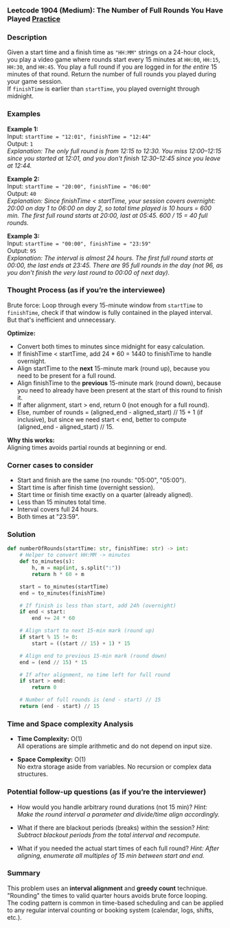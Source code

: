 ### Leetcode 1904 (Medium): The Number of Full Rounds You Have Played [Practice](https://leetcode.com/problems/the-number-of-full-rounds-you-have-played)

### Description  
Given a start time and a finish time as `"HH:MM"` strings on a 24-hour clock, you play a video game where rounds start every 15 minutes at `HH:00`, `HH:15`, `HH:30`, and `HH:45`. You play a full round if you are logged in for *the entire* 15 minutes of that round.
Return the number of full rounds you played during your game session.  
If `finishTime` is earlier than `startTime`, you played overnight through midnight.

### Examples  

**Example 1:**  
Input: `startTime = "12:01", finishTime = "12:44"`  
Output: `1`  
*Explanation: The only full round is from 12:15 to 12:30. You miss 12:00–12:15 since you started at 12:01, and you don't finish 12:30–12:45 since you leave at 12:44.*

**Example 2:**  
Input: `startTime = "20:00", finishTime = "06:00"`  
Output: `40`  
*Explanation: Since finishTime < startTime, your session covers overnight: 20:00 on day 1 to 06:00 on day 2, so total time played is 10 hours = 600 min. The first full round starts at 20:00, last at 05:45. 600 / 15 = 40 full rounds.*

**Example 3:**  
Input: `startTime = "00:00", finishTime = "23:59"`  
Output: `95`  
*Explanation: The interval is almost 24 hours. The first full round starts at 00:00, the last ends at 23:45. There are 95 full rounds in the day (not 96, as you don't finish the very last round to 00:00 of next day).*

### Thought Process (as if you’re the interviewee)  
Brute force: Loop through every 15-minute window from `startTime` to `finishTime`, check if that window is fully contained in the played interval.  
But that's inefficient and unnecessary.

**Optimize:**  
- Convert both times to minutes since midnight for easy calculation.
- If finishTime < startTime, add 24 \* 60 = 1440 to finishTime to handle overnight.
- Align startTime to the **next** 15-minute mark (round up), because you need to be present for a full round.  
- Align finishTime to the **previous** 15-minute mark (round down), because you need to already have been present at the start of this round to finish it.  
- If after alignment, start > end, return 0 (not enough for a full round).
- Else, number of rounds = (aligned_end - aligned_start) // 15 + 1 (if inclusive), but since we need start < end, better to compute (aligned_end - aligned_start) // 15.

**Why this works:**  
Aligning times avoids partial rounds at beginning or end.

### Corner cases to consider  
- Start and finish are the same (no rounds: "05:00", "05:00").
- Start time is after finish time (overnight session).
- Start time or finish time exactly on a quarter (already aligned).
- Less than 15 minutes total time.
- Interval covers full 24 hours.
- Both times at "23:59".

### Solution

```python
def numberOfRounds(startTime: str, finishTime: str) -> int:
    # Helper to convert HH:MM -> minutes
    def to_minutes(s):
        h, m = map(int, s.split(":"))
        return h * 60 + m

    start = to_minutes(startTime)
    end = to_minutes(finishTime)

    # If finish is less than start, add 24h (overnight)
    if end < start:
        end += 24 * 60

    # Align start to next 15-min mark (round up)
    if start % 15 != 0:
        start = ((start // 15) + 1) * 15

    # Align end to previous 15-min mark (round down)
    end = (end // 15) * 15

    # If after alignment, no time left for full round
    if start > end:
        return 0

    # Number of full rounds is (end - start) // 15
    return (end - start) // 15
```

### Time and Space complexity Analysis  

- **Time Complexity:** O(1)  
  All operations are simple arithmetic and do not depend on input size.

- **Space Complexity:** O(1)  
  No extra storage aside from variables. No recursion or complex data structures.

### Potential follow-up questions (as if you’re the interviewer)  

- How would you handle arbitrary round durations (not 15 min)?
  *Hint: Make the round interval a parameter and divide/time align accordingly.*

- What if there are blackout periods (breaks) within the session?
  *Hint: Subtract blackout periods from the total interval and recompute.*

- What if you needed the actual start times of each full round?
  *Hint: After aligning, enumerate all multiples of 15 min between start and end.*

### Summary
This problem uses an **interval alignment** and **greedy count** technique. "Rounding" the times to valid quarter hours avoids brute force looping.  
The coding pattern is common in time-based scheduling and can be applied to any regular interval counting or booking system (calendar, logs, shifts, etc.).